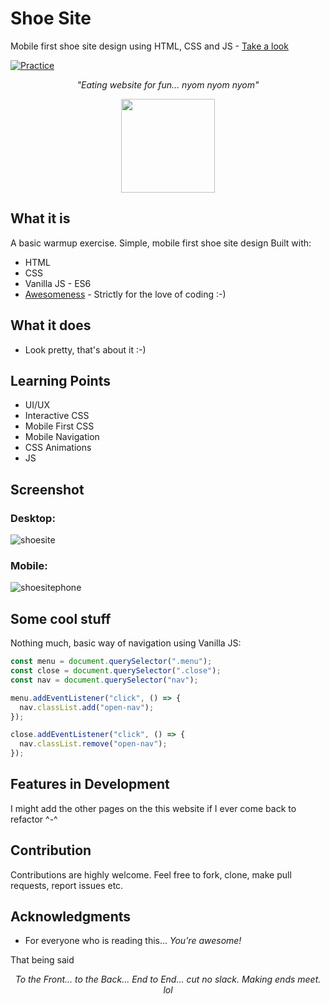 # Shoe Site

Mobile first shoe site design using HTML, CSS and JS - [Take a look](https://shoe-site.vercel.app/)

[![Practice](https://img.shields.io/badge/Practice-HTML/CSS/JS-orange.svg)](https://shoe-site.vercel.app/)

_<p align="center">"Eating website for fun... nyom nyom nyom"</p>_

<div align="center" style="text-align:center; margin:auto;">
<img align="center" src="https://i.imgur.com/EgCvXyK.png" width="150"/>
</div>

## What it is

A basic warmup exercise. Simple, mobile first shoe site design Built with:

- HTML
- CSS
- Vanilla JS - ES6
- [Awesomeness](https://www.wikihow.com/Love-Programming) - Strictly for the love of coding :-)

## What it does

- Look pretty, that's about it :-)

## Learning Points

- UI/UX
- Interactive CSS
- Mobile First CSS
- Mobile Navigation
- CSS Animations
- JS

## Screenshot

### Desktop:

![shoesite](https://user-images.githubusercontent.com/93200960/216073135-8c09f630-0f97-4940-9603-704414173edd.png)

### Mobile:

![shoesitephone](https://user-images.githubusercontent.com/93200960/216073190-6d32b4d2-4952-40f3-9a5b-e36e9bcd2371.png)

## Some cool stuff

Nothing much, basic way of navigation using Vanilla JS:

```javascript
const menu = document.querySelector(".menu");
const close = document.querySelector(".close");
const nav = document.querySelector("nav");

menu.addEventListener("click", () => {
  nav.classList.add("open-nav");
});

close.addEventListener("click", () => {
  nav.classList.remove("open-nav");
});
```

## Features in Development

I might add the other pages on the this website if I ever come back to refactor ^-^

## Contribution

Contributions are highly welcome. Feel free to fork, clone, make pull requests, report issues etc.

## Acknowledgments

- For everyone who is reading this... _You're awesome!_

That being said
_<p align="center">To the Front... to the Back... End to End... cut no slack. Making ends meet. lol</p>_
